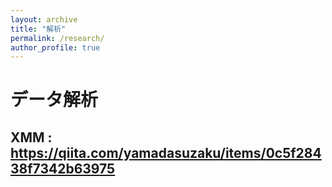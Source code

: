 ```yaml
---
layout: archive
title: "解析"
permalink: /research/
author_profile: true
---
```


# データ解析

## XMM : https://qiita.com/yamadasuzaku/items/0c5f28438f7342b63975